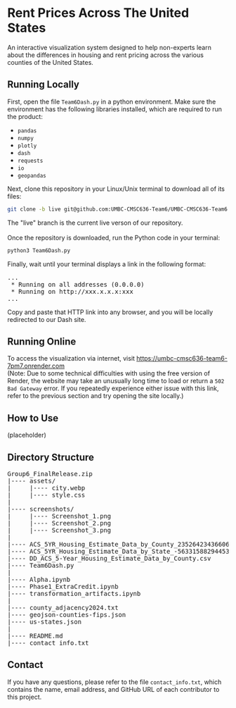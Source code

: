 # Rent Prices Across The United States

An interactive visualization system designed to help non-experts learn about the differences in housing and rent pricing across the various counties of the United States.

## Running Locally

First, open the file `Team6Dash.py` in a python environment. Make sure the environment has the following libraries installed, which are required to run the product:
- `pandas`
- `numpy`
- `plotly`
- `dash`
- `requests`
- `io`
- `geopandas`

Next, clone this repository in your Linux/Unix terminal to download all of its files:
```bash
git clone -b live git@github.com:UMBC-CMSC636-Team6/UMBC-CMSC636-Team6
```
The "live" branch is the current live verson of our repository.<br>
<br>
Once the repository is downloaded, run the Python code in your terminal:
```bash
python3 Team6Dash.py
```
Finally, wait until your terminal displays a link in the following format:
<pre>
...
 * Running on all addresses (0.0.0.0)
 * Running on http://xxx.x.x.x:xxx
...
</pre>
Copy and paste that HTTP link into any browser, and you will be locally redirected to our Dash site.

## Running Online

To access the visualization via internet, visit https://umbc-cmsc636-team6-7pm7.onrender.com<br>
(Note: Due to some technical difficulties with using the free version of Render, the website may take an unusually long time to load or return a `502 Bad Gateway` error. If you repeatedly experience either issue with this link, refer to the previous section and try opening the site locally.)

## How to Use

(placeholder)

## Directory Structure

<pre>
Group6_FinalRelease.zip
|---- assets/
|     |---- city.webp
|     |---- style.css
|
|---- screenshots/
|     |---- Screenshot_1.png
|     |---- Screenshot_2.png
|     |---- Screenshot_3.png
|
|---- ACS_5YR_Housing_Estimate_Data_by_County_2352642343660635057.csv
|---- ACS_5YR_Housing_Estimate_Data_by_State_-5633158829445399210.csv
|---- DD_ACS_5-Year_Housing_Estimate_Data_by_County.csv
|---- Team6Dash.py
|
|---- Alpha.ipynb
|---- Phase1_ExtraCredit.ipynb
|---- transformation_artifacts.ipynb
|
|---- county_adjacency2024.txt
|---- geojson-counties-fips.json
|---- us-states.json
|
|---- README.md
|---- contact_info.txt
</pre>

## Contact
If you have any questions, please refer to the file `contact_info.txt`, which contains the name, email address, and GitHub URL of each contributor to this project.

